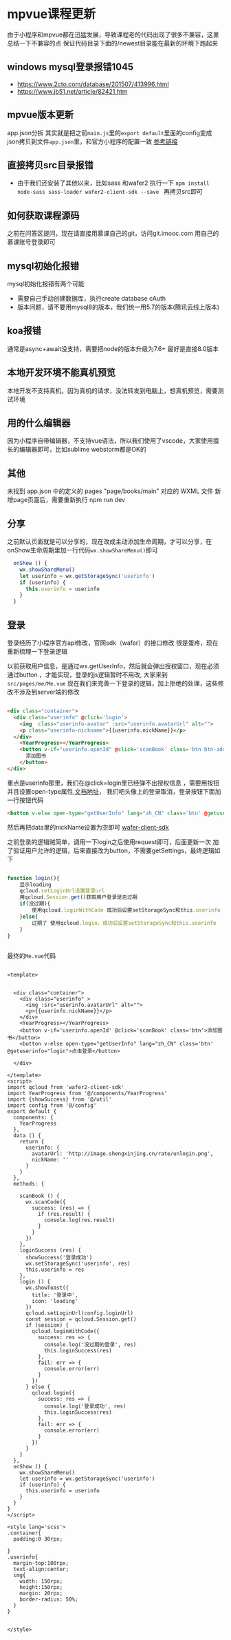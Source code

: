 # mpvue课程更新


由于小程序和mpvue都在迅猛发展，导致课程老的代码出现了很多不兼容，这里总结一下不兼容的点  保证代码目录下面的/newest目录能在最新的环境下跑起来

## windows mysql登录报错1045


* https://www.2cto.com/database/201507/413996.html
* https://www.jb51.net/article/82421.htm

##  mpvue版本更新

app.json分拆 其实就是把之前`main.js`里的`export default`里面的config变成json拷贝到文件`app.json`里，和官方小程序的配置一致 [参考链接](https://developers.weixin.qq.com/miniprogram/dev/quickstart/basic/file.html#json-%E9%85%8D%E7%BD%AE)

## 直接拷贝src目录报错

* 由于我们还安装了其他以来，比如sass 和wafer2 执行一下 `npm install node-sass sass-loader wafer2-client-sdk --save ` 再拷贝src即可

## 如何获取课程源码
之前在问答区提问，现在请直接用慕课自己的git，访问git.imooc.com 用自己的慕课账号登录即可


## mysql初始化报错

mysql初始化报错有两个可能

* 需要自己手动创建数据库，执行create database cAuth
* 版本问题，请不要用mysql8的版本，我们统一用5.7的版本(腾讯云线上版本)

## koa报错

通常是async+await没支持，需要把node的版本升级为7.6+ 最好是直接8.0版本

## 本地开发环境不能真机预览

本地开发不支持真机，因为真机的请求，没法转发到电脑上，想真机预览，需要测试环境

## 用的什么编辑器
因为小程序自带编辑器，不支持vue语法，所以我们使用了vscode，大家使用擅长的编辑器即可，比如sublime webstorm都是OK的

## 其他

未找到 app.json 中的定义的 pages "page/books/main" 对应的 WXML 文件
新增page页面后，需要重新执行 npm run dev






## 分享
之前默认页面就是可以分享的，现在改成主动添加生命周期，才可以分享，在onShow生命周期里加一行代码`wx.showShareMenu()`即可

``` js
  onShow () {
    wx.showShareMenu()
    let userinfo = wx.getStorageSync('userinfo')
    if (userinfo) {
      this.userinfo = userinfo
    }
  }
```


## 登录
登录经历了小程序官方api修改，官网sdk（wafer）的接口修改 很是蛋疼，现在重新梳理一下登录逻辑

以前获取用户信息，是通过wx.getUserInfo，然后就会弹出授权窗口，现在必须通过button ，才能实现，登录的js逻辑暂时不用改, 大家来到`src/pages/me/Me.vue` 现在我们来完善一下登录的逻辑，加上拒绝的处理，这些修改不涉及到server端的修改

``` html

<div class="container">
  <div class="userinfo" @click='login'>
    <img  class="userinfo-avatar" :src="userinfo.avatarUrl" alt="">
    <p class="userinfo-nickname">{{userinfo.nickName}}</p>
  </div>
    <YearProgress></YearProgress>
    <button v-if="userinfo.openId" @click='scanBook' class='btn btn-addbook' >
      添加图书
    </button>
</div>

```
重点是userinfo那里，我们在@click=login里已经弹不出授权信息 ，需要用按钮 并且设置open-type属性,[文档地址](https://developers.weixin.qq.com/miniprogram/dev/api/open.html#wxgetuserinfoobject)，
我们吧头像上的登录取消，登录按钮下面加一行按钮代码

``` html
<button v-else open-type="getUserInfo" lang="zh_CN" class='btn' @getuserinfo="login">点击登录</button>
```

然后再把data里的nickName设置为空即可
[wafer-client-sdk](https://github.com/tencentyun/wafer2-client-sdk)

之前登录的逻辑贼简单，调用一下login之后使用request即可，后面更新一次 加了验证用户允许的逻辑，后来直接改为button，不需要getSettings，最终逻辑如下
``` js

function login(){
    显示loading
    qcloud.setLoginUrl设置登录url
    用qcloud.Session.get()获取用户登录是否过期
    if(没过期){
        使用qcloud.loginWithCode 成功后设置setStorageSync和this.userinfo
    }else{
        过期了 使用qcloud.login，成功后设置setStorageSync和this.userinfo
    }
}



```

最终的`Me.vue`代码

``` vue

<template>


  <div class="container">
    <div class="userinfo" >
      <img :src="userinfo.avatarUrl" alt="">
      <p>{{userinfo.nickName}}</p>
    </div>
    <YearProgress></YearProgress>
    <button v-if='userinfo.openId' @click='scanBook' class='btn'>添加图书</button>
    <button v-else open-type="getUserInfo" lang="zh_CN" class='btn' @getuserinfo="login">点击登录</button>

  </div>

</template>
<script>
import qcloud from 'wafer2-client-sdk'
import YearProgress from '@/components/YearProgress'
import {showSuccess} from '@/util'
import config from '@/config'
export default {
  components: {
    YearProgress
  },
  data () {
    return {
      userinfo: {
        avatarUrl: 'http://image.shengxinjing.cn/rate/unlogin.png',
        nickName: ''
      }
    }
  },
  methods: {

    scanBook () {
      wx.scanCode({
        success: (res) => {
          if (res.result) {
            console.log(res.result)
          }
        }
      })
    },
    loginSuccess (res) {
      showSuccess('登录成功')
      wx.setStorageSync('userinfo', res)
      this.userinfo = res
    },
    login () {
      wx.showToast({
        title: '登录中',
        icon: 'loading'
      })
      qcloud.setLoginUrl(config.loginUrl)
      const session = qcloud.Session.get()
      if (session) {
        qcloud.loginWithCode({
          success: res => {
            console.log('没过期的登录', res)
            this.loginSuccess(res)
          },
          fail: err => {
            console.error(err)
          }
        })
      } else {
        qcloud.login({
          success: res => {
            console.log('登录成功', res)
            this.loginSuccess(res)
          },
          fail: err => {
            console.error(err)
          }
        })
      }
    }
  },
  onShow () {
    wx.showShareMenu()
    let userinfo = wx.getStorageSync('userinfo')
    if (userinfo) {
      this.userinfo = userinfo
    }
  }
}
</script>

<style lang='scss'>
.container{
  padding:0 30rpx;

}  
.userinfo{
  margin-top:100rpx;
  text-align:center;
  img{
    width: 150rpx;
    height:150rpx;
    margin: 20rpx;
    border-radius: 50%;
  }
}


</style>


```

 






